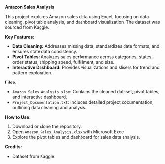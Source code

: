 **Amazon Sales Analysis**

This project explores Amazon sales data using Excel, focusing on data cleaning, pivot table analysis, and dashboard visualization. The dataset was sourced from Kaggle.

**Key Features:**

* **Data Cleaning:** Addresses missing data, standardizes date formats, and ensures state data consistency.
* **Pivot Tables:** Analyzes sales performance across categories, states, order status, shipping speed, fulfillment, and size.
* **Interactive Dashboard:** Provides visualizations and slicers for trend and pattern exploration.

**Files:**

* `Amazon_Sales_Analysis.xlsx`: Contains the cleaned dataset, pivot tables, and interactive dashboard.
* `Project_Documentation.txt`: Includes detailed project documentation, outlining data cleaning and analysis.

**How to Use:**

1.  Download or clone the repository.
2.  Open `Amazon_Sales_Analysis.xlsx` with Microsoft Excel.
3.  Explore the pivot tables and dashboard for sales data analysis.

**Credits:**

* Dataset from Kaggle.
